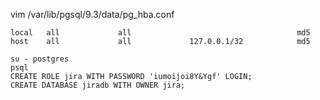 vim /var/lib/pgsql/9.3/data/pg_hba.conf
```
local   all             all                                     md5
host    all             all             127.0.0.1/32            md5
```

```
su - postgres
psql
CREATE ROLE jira WITH PASSWORD 'iumoijoi8Y&Ygf' LOGIN;
CREATE DATABASE jiradb WITH OWNER jira;
```

